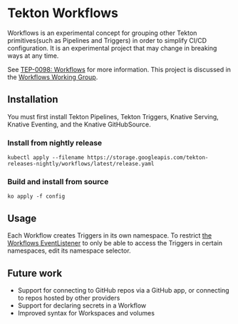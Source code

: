 # Tekton Workflows

Workflows is an experimental concept for grouping other Tekton primitives(such as Pipelines and Triggers) in order to simplify CI/CD configuration. 
It is an experimental project that may change in breaking ways at any time.

See [TEP-0098: Workflows](https://github.com/tektoncd/community/blob/main/teps/0098-workflows.md) for more information.
This project is discussed in the [Workflows Working Group](https://github.com/tektoncd/community/blob/main/working-groups.md#workflows).

## Installation

You must first install Tekton Pipelines, Tekton Triggers, Knative Serving, Knative Eventing, and the Knative GitHubSource.

### Install from nightly release

```
kubectl apply --filename https://storage.googleapis.com/tekton-releases-nightly/workflows/latest/release.yaml
```

### Build and install from source

```
ko apply -f config
```

## Usage

Each Workflow creates Triggers in its own namespace.
To restrict [the Workflows EventListener](./config/workflows-el.yaml) to only be able to access the Triggers
in certain namespaces, edit its namespace selector.

## Future work
- Support for connecting to GitHub repos via a GitHub app, or connecting to repos hosted by other providers
- Support for declaring secrets in a Workflow
- Improved syntax for Workspaces and volumes
